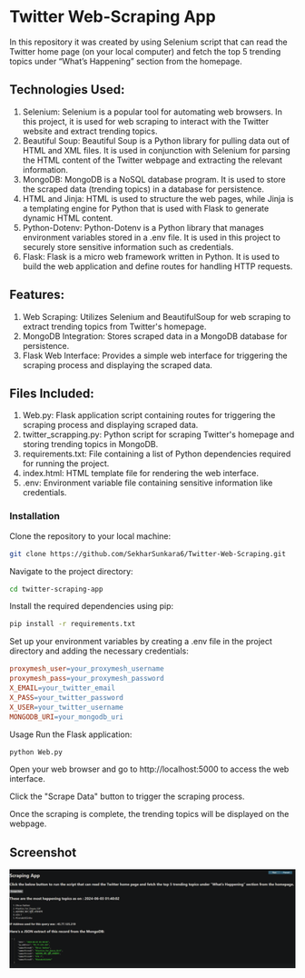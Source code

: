 # Twitter Web-Scraping App
In this repository it was created by using Selenium script that can read the Twitter home page (on your local computer) and fetch the top 5 trending topics under “What’s Happening” section from the homepage. 

## Technologies Used:
1. Selenium: Selenium is a popular tool for automating web browsers. In this project, it is used for web scraping to interact with the Twitter website and extract trending topics.
2. Beautiful Soup: Beautiful Soup is a Python library for pulling data out of HTML and XML files. It is used in conjunction with Selenium for parsing the HTML content of the Twitter webpage and extracting the relevant information.
3. MongoDB: MongoDB is a NoSQL database program. It is used to store the scraped data (trending topics) in a database for persistence.
4. HTML and Jinja: HTML is used to structure the web pages, while Jinja is a templating engine for Python that is used with Flask to generate dynamic HTML content. 
5. Python-Dotenv: Python-Dotenv is a Python library that manages environment variables stored in a .env file. It is used in this project to securely store sensitive information such as credentials.
6. Flask: Flask is a micro web framework written in Python. It is used to build the web application and define routes for handling HTTP requests.

## Features:
1. Web Scraping: Utilizes Selenium and BeautifulSoup for web scraping to extract trending topics from Twitter's homepage.
2. MongoDB Integration: Stores scraped data in a MongoDB database for persistence.
3. Flask Web Interface: Provides a simple web interface for triggering the scraping process and displaying the scraped data.

## Files Included: 
1. Web.py: Flask application script containing routes for triggering the scraping process and displaying scraped data.
2. twitter_scrapping.py: Python script for scraping Twitter's homepage and storing trending topics in MongoDB.
3. requirements.txt: File containing a list of Python dependencies required for running the project.
4. index.html: HTML template file for rendering the web interface.
5. .env: Environment variable file containing sensitive information like credentials.

### Installation
Clone the repository to your local machine:

```bash
git clone https://github.com/SekharSunkara6/Twitter-Web-Scraping.git
```
Navigate to the project directory:

```bash
cd twitter-scraping-app
```
Install the required dependencies using pip:

```bash
pip install -r requirements.txt
```
Set up your environment variables by creating a .env file in the project directory and adding the necessary credentials:

```makefile
proxymesh_user=your_proxymesh_username
proxymesh_pass=your_proxymesh_password
X_EMAIL=your_twitter_email
X_PASS=your_twitter_password
X_USER=your_twitter_username
MONGODB_URI=your_mongodb_uri
```
Usage
Run the Flask application:

```bash
python Web.py
```
Open your web browser and go to http://localhost:5000 to access the web interface.

Click the "Scrape Data" button to trigger the scraping process.

Once the scraping is complete, the trending topics will be displayed on the webpage.

## Screenshot
![Project picture](./image/image.png)
